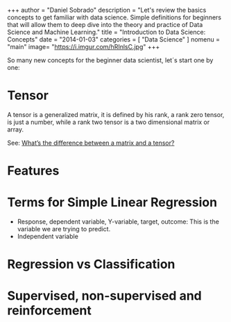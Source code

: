 +++
author = "Daniel Sobrado"
description = "Let's review the basics concepts to get familiar with data science. Simple definitions for beginners that will allow them to deep dive into the theory and practice of Data Science and Machine Learning."
title = "Introduction to Data Science: Concepts"
date = "2014-01-03"
categories = [
    "Data Science"
]
nomenu = "main"
image= "https://i.imgur.com/hRInlsC.jpg"
+++

So many new concepts for the beginner data scientist, let´s start one by one:

# Tensor

A tensor is a generalized matrix, it is defined by his rank, a rank zero tensor, is just a number, while a rank two tensor is a two dimensional matrix or array.

See: [What’s the difference between a matrix and a tensor?](https://medium.com/@quantumsteinke/whats-the-difference-between-a-matrix-and-a-tensor-4505fbdc576c)

# Features

# Terms for Simple Linear Regression

* Response, dependent variable, Y-variable, target, outcome: This is the variable we are trying to predict.
* Independent variable

# Regression vs Classification

# Supervised, non-supervised and reinforcement